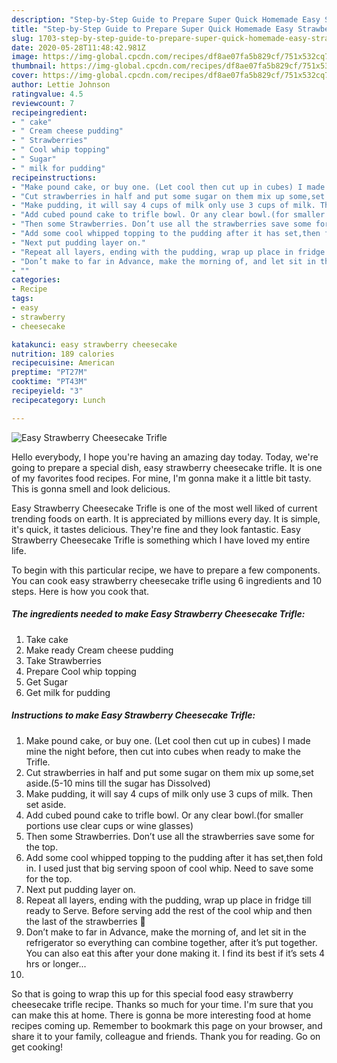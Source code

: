 ```yaml
---
description: "Step-by-Step Guide to Prepare Super Quick Homemade Easy Strawberry Cheesecake Trifle"
title: "Step-by-Step Guide to Prepare Super Quick Homemade Easy Strawberry Cheesecake Trifle"
slug: 1703-step-by-step-guide-to-prepare-super-quick-homemade-easy-strawberry-cheesecake-trifle
date: 2020-05-28T11:48:42.981Z
image: https://img-global.cpcdn.com/recipes/df8ae07fa5b829cf/751x532cq70/easy-strawberry-cheesecake-trifle-recipe-main-photo.jpg
thumbnail: https://img-global.cpcdn.com/recipes/df8ae07fa5b829cf/751x532cq70/easy-strawberry-cheesecake-trifle-recipe-main-photo.jpg
cover: https://img-global.cpcdn.com/recipes/df8ae07fa5b829cf/751x532cq70/easy-strawberry-cheesecake-trifle-recipe-main-photo.jpg
author: Lettie Johnson
ratingvalue: 4.5
reviewcount: 7
recipeingredient:
- " cake"
- " Cream cheese pudding"
- " Strawberries"
- " Cool whip topping"
- " Sugar"
- " milk for pudding"
recipeinstructions:
- "Make pound cake, or buy one. (Let cool then cut up in cubes) I made mine the night before, then cut into cubes when ready to make the Trifle."
- "Cut strawberries in half and put some sugar on them mix up some,set aside.(5-10 mins till the sugar has Dissolved)"
- "Make pudding, it will say 4 cups of milk only use 3 cups of milk. Then set aside."
- "Add cubed pound cake to trifle bowl. Or any clear bowl.(for smaller portions use clear cups or wine glasses)"
- "Then some Strawberries. Don’t use all the strawberries save some for the top."
- "Add some cool whipped topping to the pudding after it has set,then fold in. I used just that big serving spoon of cool whip. Need to save some for the top."
- "Next put pudding layer on."
- "Repeat all layers, ending with the pudding, wrap up place in fridge till ready to Serve. Before serving add the rest of the cool whip and then the last of the strawberries 🍓"
- "Don’t make to far in Advance, make the morning of, and let sit in the refrigerator so everything can combine together, after it’s put together. You can also eat this after your done making it. I find its best if it’s sets 4 hrs or longer..."
- ""
categories:
- Recipe
tags:
- easy
- strawberry
- cheesecake

katakunci: easy strawberry cheesecake 
nutrition: 189 calories
recipecuisine: American
preptime: "PT27M"
cooktime: "PT43M"
recipeyield: "3"
recipecategory: Lunch

---
```



![Easy Strawberry Cheesecake Trifle](https://img-global.cpcdn.com/recipes/df8ae07fa5b829cf/751x532cq70/easy-strawberry-cheesecake-trifle-recipe-main-photo.jpg)

Hello everybody, I hope you're having an amazing day today. Today, we're going to prepare a special dish, easy strawberry cheesecake trifle. It is one of my favorites food recipes. For mine, I'm gonna make it a little bit tasty. This is gonna smell and look delicious.



Easy Strawberry Cheesecake Trifle is one of the most well liked of current trending foods on earth. It is appreciated by millions every day. It is simple, it's quick, it tastes delicious. They're fine and they look fantastic. Easy Strawberry Cheesecake Trifle is something which I have loved my entire life.


To begin with this particular recipe, we have to prepare a few components. You can cook easy strawberry cheesecake trifle using 6 ingredients and 10 steps. Here is how you cook that.

<!--inarticleads1-->

##### The ingredients needed to make Easy Strawberry Cheesecake Trifle:

1. Take  cake
1. Make ready  Cream cheese pudding
1. Take  Strawberries
1. Prepare  Cool whip topping
1. Get  Sugar
1. Get  milk for pudding




<!--inarticleads2-->

##### Instructions to make Easy Strawberry Cheesecake Trifle:

1. Make pound cake, or buy one. (Let cool then cut up in cubes) I made mine the night before, then cut into cubes when ready to make the Trifle.
1. Cut strawberries in half and put some sugar on them mix up some,set aside.(5-10 mins till the sugar has Dissolved)
1. Make pudding, it will say 4 cups of milk only use 3 cups of milk. Then set aside.
1. Add cubed pound cake to trifle bowl. Or any clear bowl.(for smaller portions use clear cups or wine glasses)
1. Then some Strawberries. Don’t use all the strawberries save some for the top.
1. Add some cool whipped topping to the pudding after it has set,then fold in. I used just that big serving spoon of cool whip. Need to save some for the top.
1. Next put pudding layer on.
1. Repeat all layers, ending with the pudding, wrap up place in fridge till ready to Serve. Before serving add the rest of the cool whip and then the last of the strawberries 🍓
1. Don’t make to far in Advance, make the morning of, and let sit in the refrigerator so everything can combine together, after it’s put together. You can also eat this after your done making it. I find its best if it’s sets 4 hrs or longer...
1. 




So that is going to wrap this up for this special food easy strawberry cheesecake trifle recipe. Thanks so much for your time. I'm sure that you can make this at home. There is gonna be more interesting food at home recipes coming up. Remember to bookmark this page on your browser, and share it to your family, colleague and friends. Thank you for reading. Go on get cooking!
